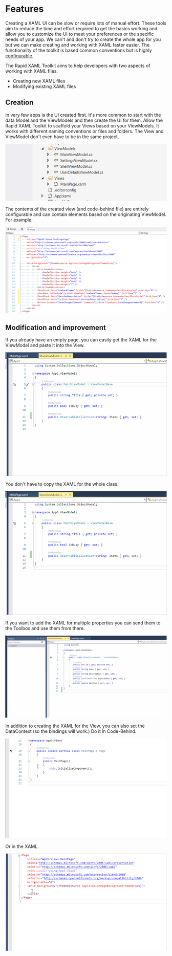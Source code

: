 # Features

Creating a XAML UI can be slow or require lots of manual effort. These tools aim to reduce the time and effort required to get the basics working and allow you to customize the UI to meet your preferences or the specific needs of your app.
We can't and don't try to create the whole app for you but we can make creating and working with XAML faster easier.
The functionality of the toolkit is based common conventions but is highly [configurable](./docs/configuration.md).

The Rapid XAML Toolkit aims to help developers with two aspects of working with XAML files.

- Creating new XAML files
- Modifying existing XAML files

## Creation

In very few apps is the UI created first. It's more common to start with the data Model and the ViewModels and then create the UI for them. Allow the Rapid XAML Toolkit to scaffold your Views based on your ViewModels. It works with different naming conventions or files and folders. The View and ViewModel don't even have to be in the same project.

![Creating a View from context menu of ViewModel in Solution Explorer](./Assets/Create-View-In-Solution-Explorer.gif)

The contents of the created view (and code-behind file) are entirely configurable and can contain elements based on the originating ViewModel. For example:

![Example XAML of a file created from the ViewModel.](./Assets/created-view-example.png)

## Modification and improvement

If you already have an empty page, you can easily get the XAML for the ViewModel and paste it into the View.

![Copy class in ViewModel and paste into View as XAML](./Assets/Copy-Class-To-Clipboard.gif)

You don't have to copy the XAML for the whole class.

![Copy selection of properties in ViewModel and paste into View as XAML](./Assets/Copy-Selection-To-Clipboard.gif)

If you want to add the XAML for multiple properties you can send them to the Toolbox and use them from there.

![Send properties to the Toolbox then drag onto the View as XAML](./Assets/Send-To-Toolbox-And-Drag-To-View.gif)

In addition to creating the XAML for the View, you can also set the DataContext (so the bindings will work.)
Do it in Code-Behind.

![Set the DataContext and related properties if not already defined in the code-behind file](./Assets/Set-Datacontext-In-CodeBehind.gif)

Or in the XAML.

![Set the DataContext and related properties if not already defined in the XAML file](./Assets/Set-Datacontext-In-XAML.gif)
